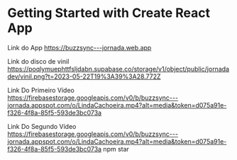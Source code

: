 # Getting Started with Create React App

Link do App
         https://buzzsync---jornada.web.app
        

Link do disco de vinil
        https://poqlymuephttfsljdabn.supabase.co/storage/v1/object/public/jornadadev/vinil.png?t=2023-05-22T19%3A39%3A28.772Z

Link Do Primeiro Vídeo
        https://firebasestorage.googleapis.com/v0/b/buzzsync---jornada.appspot.com/o/LindaCachoeira.mp4?alt=media&token=d075a91e-f326-4f8a-85f5-593de3bc073a

Link Do Segundo Vídeo
        https://firebasestorage.googleapis.com/v0/b/buzzsync---jornada.appspot.com/o/LindaCachoeira.mp4?alt=media&token=d075a91e-f326-4f8a-85f5-593de3bc073a
npm star
